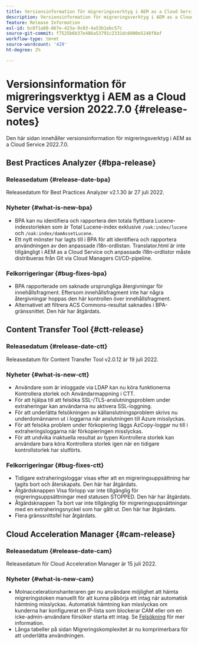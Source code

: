 ```yaml
---
title: Versionsinformation för migreringsverktyg i AEM as a Cloud Service version 2022.7.0
description: Versionsinformation för migreringsverktyg i AEM as a Cloud Service version 2022.7.0
feature: Release Information
exl-id: bc8f1a80-867e-423a-9c03-4a53b1ebc57c
source-git-commit: f7525b6b37e486a53791c2331dc6000e5248f8af
workflow-type: tm+mt
source-wordcount: '429'
ht-degree: 2%

---
```


# Versionsinformation för migreringsverktyg i AEM as a Cloud Service version 2022.7.0 {#release-notes}

Den här sidan innehåller versionsinformation för migreringsverktyg i AEM as a Cloud Service 2022.7.0.

## Best Practices Analyzer {#bpa-release}

### Releasedatum {#release-date-bpa}

Releasedatum för Best Practices Analyzer v2.1.30 är 27 juli 2022.

### Nyheter {#what-is-new-bpa}

* BPA kan nu identifiera och rapportera den totala flyttbara Lucene-indexstorleken som är Total Lucene-index exklusive `/oak:index/lucene` och `/oak:index/damAssetLucene`.
* Ett nytt mönster har lagts till i BPA för att identifiera och rapportera användningen av den anpassade i18n-ordlistan. Translator.html är inte tillgängligt i AEM as a Cloud Service och anpassade i18n-ordlistor måste distribueras från Git via Cloud Managers CI/CD-pipeline.

### Felkorrigeringar {#bug-fixes-bpa}

* BPA rapporterade om saknade ursprungliga återgivningar för innehållsfragment. Eftersom innehållsfragment inte har några återgivningar hoppas den här kontrollen över innehållsfragment.
* Alternativet att filtrera ACS Commons-resultat saknades i BPA-gränssnittet. Den här har åtgärdats.

## Content Transfer Tool {#ctt-release}

### Releasedatum {#release-date-ctt}

Releasedatum för Content Transfer Tool v2.0.12 är 19 juli 2022.

### Nyheter {#what-is-new-ctt}

* Användare som är inloggade via LDAP kan nu köra funktionerna Kontrollera storlek och Användarmappning i CTT.
* För att hjälpa till att felsöka SSL-/TLS-anslutningsproblem under extraheringar kan användarna nu aktivera SSL-loggning.
* För att underlätta felsökningen av källanslutningsproblem skrivs nu underdomännamn ut i loggarna när anslutningen till Azure misslyckas.
* För att felsöka problem under förkopiering läggs AzCopy-loggar nu till i extraheringsloggarna när förkopieringen misslyckas.
* För att undvika inaktuella resultat av typen Kontrollera storlek kan användare bara köra Kontrollera storlek igen när en tidigare kontrollstorlek har slutförts.

### Felkorrigeringar {#bug-fixes-ctt}

* Tidigare extraheringsloggar visas efter att en migreringsuppsättning har tagits bort och återskapats. Den här har åtgärdats.
* Åtgärdsknappen Visa förlopp var inte tillgänglig för migreringsuppsättningar med statusen STOPPED. Den här har åtgärdats.
* Åtgärdsknappen Ta bort var inte tillgänglig för migreringsuppsättningar med en extraheringsnyckel som har gått ut. Den här har åtgärdats.
* Flera gränssnittsfel har åtgärdats.

## Cloud Acceleration Manager {#cam-release}

### Releasedatum {#release-date-cam}

Releasedatum för Cloud Acceleration Manager är 15 juli 2022.

### Nyheter {#what-is-new-cam}

* Molnaccelerationshanteraren ger nu användare möjlighet att hämta migreringstoken manuellt för att kunna påbörja ett intag när automatisk hämtning misslyckas. Automatisk hämtning kan misslyckas om kunderna har konfigurerat en IP-lista som blockerar CAM eller om en icke-admin-användare försöker starta ett intag. Se [Felsökning](/help/journey-migration/content-transfer-tool/using-content-transfer-tool/ingesting-content.md#troubleshooting) för mer information.
* Långa tabeller på sidan Migreringskomplexitet är nu komprimerbara för att underlätta användningen.
